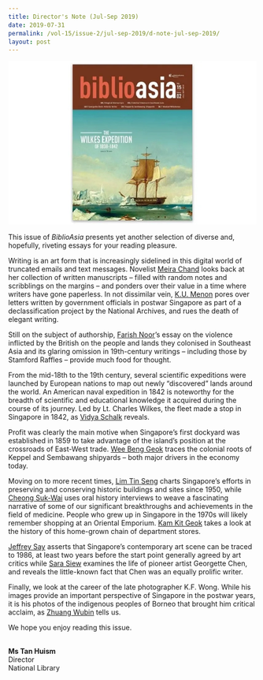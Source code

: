 ```yaml
---
title: Director's Note (Jul-Sep 2019)
date: 2019-07-31
permalink: /vol-15/issue-2/jul-sep-2019/d-note-jul-sep-2019/
layout: post
---
```

<img src="/images/Vol-15-issue-2/vol15_iss2.jpg">

This issue of *BiblioAsia* presents yet another selection of diverse and, hopefully, riveting essays for your reading pleasure.

Writing is an art form that is increasingly sidelined in this digital world of truncated emails and text messages. Novelist [Meira Chand](/vol-15/issue-2/jul-sep-2019/writers-manuscripts) looks back at her collection of written manuscripts – filled with random notes and scribblings on the margins – and ponders over their value in a time where writers have gone paperless. In not dissimilar vein, [K.U. Menon](/vol-15/issue-2/jul-sep-2019/archives-declassification) pores over letters written by government officials in postwar Singapore as part of a declassification project by the National Archives, and rues the death of elegant writing.

Still on the subject of authorship, [Farish Noor](/vol-15/issue-2/jul-sep-2019/violence-writings)’s essay on the violence inflicted by the British on the people and lands they colonised in Southeast Asia and its glaring omission in 19th-century writings – including those by Stamford Raffles – provide much food for thought.

From the mid-18th to the 19th century, several scientific expeditions were launched by European nations to map out newly “discovered” lands around the world. An American naval expedition in 1842 is noteworthy for the breadth of scientific and educational knowledge it acquired during the course of its journey. Led by Lt. Charles Wilkes, the fleet made a stop in Singapore in 1842, as [Vidya Schalk](/vol-15/issue-2/jul-sep-2019/american-expedition) reveals.

Profit was clearly the main motive when Singapore’s first dockyard was established in 1859 to take advantage of the island’s position at the crossroads of East-West trade. [Wee Beng Geok](/vol-15/issue-2/jul-sep-2019/shipyards-keppel-sembawang) traces the colonial roots of Keppel and Sembawang shipyards – both major drivers in the economy today.

Moving on to more recent times, [Lim Tin Seng](/vol-15/issue-2/jul-sep-2019/preservation-buildings) charts Singapore’s efforts in preserving and conserving historic buildings and sites since 1950, while [Cheong Suk-Wai](/vol-15/issue-2/jul-sep-2019/medical-services) uses oral history interviews to weave a fascinating narrative of some of our significant breakthroughs and achievements in the field of medicine. People who grew up in Singapore in the 1970s will likely remember shopping at an Oriental Emporium. [Kam Kit Geok](/vol-15/issue-2/jul-sep-2019/oriental-emporium/) takes a look at the history of this home-grown chain of department stores.

[Jeffrey Say](/vol-15/issue-2/jul-sep-2019/contemporary-art) asserts that Singapore’s contemporary art scene can be traced to 1986, at least two years before the start point generally agreed by art critics while [Sara Siew](/vol-15/issue-2/jul-sep-2019/georgette-chen) examines the life of pioneer artist Georgette Chen, and reveals the little-known fact that Chen was an equally prolific writer.

Finally, we look at the career of the late photographer K.F. Wong. While his images provide an important perspective of Singapore in the postwar years, it is his photos of the indigenous peoples of Borneo that brought him critical acclaim, as [Zhuang Wubin](/vol-15/issue-2/jul-sep-2019/wong-ken-foo) tells us.

We hope you enjoy reading this issue.

<br>
<b>Ms Tan Huism </b><br>Director<br>National Library
